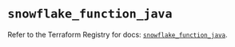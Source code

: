 # `snowflake_function_java`

Refer to the Terraform Registry for docs: [`snowflake_function_java`](https://registry.terraform.io/providers/snowflakedb/snowflake/1.2.1/docs/resources/function_java).
